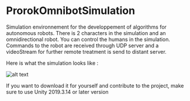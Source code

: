# ProrokOmnibotSimulation

Simulation environnement for the developpement of algorithms for autonomous robots. 
There is 2 characters in the simulation and an omnidirectional robot. You can control the humans in the simulation. 
Commands to the robot are received through UDP server and a videoStream for further remote treatment is send to distant server.

Here is what the simulation looks like :

![alt text](https://github.com/ThibaultPro/ProrokOmnibotSimulation/blob/master/OmnibotSimulation.gif?raw=true)

If you want to download it for yourself and contribute to the project, make sure to use Unity 2019.3.14 or later version
